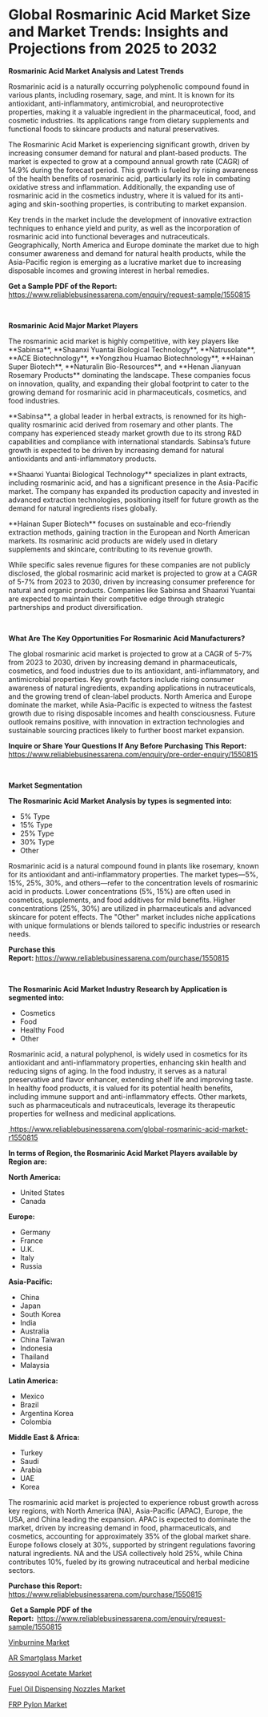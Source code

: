 <p><h1>Global Rosmarinic Acid Market Size and Market Trends: Insights and Projections from 2025 to 2032</h1></p><p><strong>Rosmarinic Acid Market Analysis and Latest Trends</strong></p>
<p><p>Rosmarinic acid is a naturally occurring polyphenolic compound found in various plants, including rosemary, sage, and mint. It is known for its antioxidant, anti-inflammatory, antimicrobial, and neuroprotective properties, making it a valuable ingredient in the pharmaceutical, food, and cosmetic industries. Its applications range from dietary supplements and functional foods to skincare products and natural preservatives.</p><p>The Rosmarinic Acid Market is experiencing significant growth, driven by increasing consumer demand for natural and plant-based products. The market is expected to grow at a compound annual growth rate (CAGR) of 14.9% during the forecast period. This growth is fueled by rising awareness of the health benefits of rosmarinic acid, particularly its role in combating oxidative stress and inflammation. Additionally, the expanding use of rosmarinic acid in the cosmetics industry, where it is valued for its anti-aging and skin-soothing properties, is contributing to market expansion.</p><p>Key trends in the market include the development of innovative extraction techniques to enhance yield and purity, as well as the incorporation of rosmarinic acid into functional beverages and nutraceuticals. Geographically, North America and Europe dominate the market due to high consumer awareness and demand for natural health products, while the Asia-Pacific region is emerging as a lucrative market due to increasing disposable incomes and growing interest in herbal remedies.</p></p>
<p><strong>Get a Sample PDF of the Report:&nbsp;</strong> <a href="https://www.reliablebusinessarena.com/enquiry/request-sample/1550815?utm_campaign=1948&utm_medium=2&utm_source=Github&utm_content=ia&utm_term=25012025&utm_id=rosmarinic-acid">https://www.reliablebusinessarena.com/enquiry/request-sample/1550815</a></p>
<p>&nbsp;</p>
<p><strong>Rosmarinic Acid Major Market Players</strong></p>
<p><p>The rosmarinic acid market is highly competitive, with key players like **Sabinsa**, **Shaanxi Yuantai Biological Technology**, **Natrusolate**, **ACE Biotechnology**, **Yongzhou Huamao Biotechnology**, **Hainan Super Biotech**, **Naturalin Bio-Resources**, and **Henan Jianyuan Rosemary Products** dominating the landscape. These companies focus on innovation, quality, and expanding their global footprint to cater to the growing demand for rosmarinic acid in pharmaceuticals, cosmetics, and food industries.</p><p>**Sabinsa**, a global leader in herbal extracts, is renowned for its high-quality rosmarinic acid derived from rosemary and other plants. The company has experienced steady market growth due to its strong R&D capabilities and compliance with international standards. Sabinsa’s future growth is expected to be driven by increasing demand for natural antioxidants and anti-inflammatory products.</p><p>**Shaanxi Yuantai Biological Technology** specializes in plant extracts, including rosmarinic acid, and has a significant presence in the Asia-Pacific market. The company has expanded its production capacity and invested in advanced extraction technologies, positioning itself for future growth as the demand for natural ingredients rises globally.</p><p>**Hainan Super Biotech** focuses on sustainable and eco-friendly extraction methods, gaining traction in the European and North American markets. Its rosmarinic acid products are widely used in dietary supplements and skincare, contributing to its revenue growth.</p><p>While specific sales revenue figures for these companies are not publicly disclosed, the global rosmarinic acid market is projected to grow at a CAGR of 5-7% from 2023 to 2030, driven by increasing consumer preference for natural and organic products. Companies like Sabinsa and Shaanxi Yuantai are expected to maintain their competitive edge through strategic partnerships and product diversification.</p></p>
<p>&nbsp;</p>
<p><strong>What Are The Key Opportunities For Rosmarinic Acid Manufacturers?</strong></p>
<p><p>The global rosmarinic acid market is projected to grow at a CAGR of 5-7% from 2023 to 2030, driven by increasing demand in pharmaceuticals, cosmetics, and food industries due to its antioxidant, anti-inflammatory, and antimicrobial properties. Key growth factors include rising consumer awareness of natural ingredients, expanding applications in nutraceuticals, and the growing trend of clean-label products. North America and Europe dominate the market, while Asia-Pacific is expected to witness the fastest growth due to rising disposable incomes and health consciousness. Future outlook remains positive, with innovation in extraction technologies and sustainable sourcing practices likely to further boost market expansion.</p></p>
<p><strong>Inquire or Share Your Questions If Any Before Purchasing This Report:</strong> <a href="https://www.reliablebusinessarena.com/enquiry/pre-order-enquiry/1550815?utm_campaign=1948&utm_medium=2&utm_source=Github&utm_content=ia&utm_term=25012025&utm_id=rosmarinic-acid">https://www.reliablebusinessarena.com/enquiry/pre-order-enquiry/1550815</a></p>
<p>&nbsp;</p>
<p><strong>Market Segmentation</strong></p>
<p><strong>The Rosmarinic Acid Market Analysis by types is segmented into:</strong></p>
<p><ul><li>5% Type</li><li>15% Type</li><li>25% Type</li><li>30% Type</li><li>Other</li></ul></p>
<p><p>Rosmarinic acid is a natural compound found in plants like rosemary, known for its antioxidant and anti-inflammatory properties. The market types—5%, 15%, 25%, 30%, and others—refer to the concentration levels of rosmarinic acid in products. Lower concentrations (5%, 15%) are often used in cosmetics, supplements, and food additives for mild benefits. Higher concentrations (25%, 30%) are utilized in pharmaceuticals and advanced skincare for potent effects. The "Other" market includes niche applications with unique formulations or blends tailored to specific industries or research needs.</p></p>
<p><strong>Purchase this Report:&nbsp;</strong><a href="https://www.reliablebusinessarena.com/purchase/1550815?utm_campaign=1948&utm_medium=2&utm_source=Github&utm_content=ia&utm_term=25012025&utm_id=rosmarinic-acid">https://www.reliablebusinessarena.com/purchase/1550815</a></p>
<p>&nbsp;</p>
<p><strong>The Rosmarinic Acid Market Industry Research by Application is segmented into:</strong></p>
<p><ul><li>Cosmetics</li><li>Food</li><li>Healthy Food</li><li>Other</li></ul></p>
<p><p>Rosmarinic acid, a natural polyphenol, is widely used in cosmetics for its antioxidant and anti-inflammatory properties, enhancing skin health and reducing signs of aging. In the food industry, it serves as a natural preservative and flavor enhancer, extending shelf life and improving taste. In healthy food products, it is valued for its potential health benefits, including immune support and anti-inflammatory effects. Other markets, such as pharmaceuticals and nutraceuticals, leverage its therapeutic properties for wellness and medicinal applications.</p></p>
<p><a href="https://www.reliablebusinessarena.com/global-rosmarinic-acid-market-r1550815?utm_campaign=1948&utm_medium=2&utm_source=Github&utm_content=ia&utm_term=25012025&utm_id=rosmarinic-acid">&nbsp;https://www.reliablebusinessarena.com/global-rosmarinic-acid-market-r1550815</a></p>
<p><strong>In terms of Region, the Rosmarinic Acid Market Players available by Region are:</strong></p>
<p>
    <p> <strong> North America: </strong>
        <ul>
            <li>United States</li>
            <li>Canada</li>
        </ul>
        </p> 
    <p> <strong> Europe: </strong>
        <ul>
            <li>Germany</li>
            <li>France</li>
            <li>U.K.</li>
            <li>Italy</li>
            <li>Russia</li>
        </ul>
        </p> 
    <p> <strong> Asia-Pacific: </strong>
        <ul>
            <li>China</li>
            <li>Japan</li>
            <li>South Korea</li>
            <li>India</li>
            <li>Australia</li>
            <li>China Taiwan</li>
            <li>Indonesia</li>
            <li>Thailand</li>
            <li>Malaysia</li>
        </ul>
        </p> 
    <p> <strong> Latin America: </strong>
        <ul>
            <li>Mexico</li>
            <li>Brazil</li>
            <li>Argentina Korea</li>
            <li>Colombia</li>
        </ul>
        </p> 
    <p> <strong> Middle East & Africa: </strong>
        <ul>
            <li>Turkey</li>
            <li>Saudi</li>
            <li>Arabia</li>
            <li>UAE</li>
            <li>Korea</li>
        </ul>
    </p>
    </p>
<p><p>The rosmarinic acid market is projected to experience robust growth across key regions, with North America (NA), Asia-Pacific (APAC), Europe, the USA, and China leading the expansion. APAC is expected to dominate the market, driven by increasing demand in food, pharmaceuticals, and cosmetics, accounting for approximately 35% of the global market share. Europe follows closely at 30%, supported by stringent regulations favoring natural ingredients. NA and the USA collectively hold 25%, while China contributes 10%, fueled by its growing nutraceutical and herbal medicine sectors.</p></p>
<p><strong>Purchase this Report: </strong><a href="https://www.reliablebusinessarena.com/purchase/1550815?utm_campaign=1948&utm_medium=2&utm_source=Github&utm_content=ia&utm_term=25012025&utm_id=rosmarinic-acid">https://www.reliablebusinessarena.com/purchase/1550815</a></p>
<p>&nbsp;<strong>Get a Sample PDF of the Report:&nbsp;&nbsp;</strong><a href="https://www.reliablebusinessarena.com/enquiry/request-sample/1550815?utm_campaign=1948&utm_medium=2&utm_source=Github&utm_content=ia&utm_term=25012025&utm_id=rosmarinic-acid">https://www.reliablebusinessarena.com/enquiry/request-sample/1550815</a></p>
<p><strong></strong></p>
<p><p><a href="https://github.com/salodipura00/Market-Research-Report-List-1/blob/main/vinburnine-market.md?utm_campaign=1948&utm_medium=2&utm_source=Github&utm_content=ia&utm_term=25012025&utm_id=rosmarinic-acid">Vinburnine Market</a></p><p><a href="https://www.linkedin.com/pulse/ar-smartglass-industry-forecast-future-growth-valuation-fivde?utm_campaign=1948&utm_medium=2&utm_source=Github&utm_content=ia&utm_term=25012025&utm_id=rosmarinic-acid">AR Smartglass Market</a></p><p><a href="https://github.com/supicweg/Market-Research-Report-List-1/blob/main/gossypol-acetate-market.md?utm_campaign=1948&utm_medium=2&utm_source=Github&utm_content=ia&utm_term=25012025&utm_id=rosmarinic-acid">Gossypol Acetate Market</a></p><p><a href="https://www.linkedin.com/pulse/deep-insights-fuel-oil-dispensing-nozzles-market-size-growing-jmbie?utm_campaign=1948&utm_medium=2&utm_source=Github&utm_content=ia&utm_term=25012025&utm_id=rosmarinic-acid">Fuel Oil Dispensing Nozzles Market</a></p><p><a href="https://www.linkedin.com/pulse/regulatory-landscape-its-influence-global-frp-pylon-market-dynamics-iemgf?utm_campaign=1948&utm_medium=2&utm_source=Github&utm_content=ia&utm_term=25012025&utm_id=rosmarinic-acid">FRP Pylon Market</a></p></p>